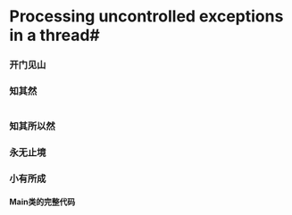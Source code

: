 # Processing uncontrolled exceptions in a thread# 

### 开门见山

### 知其然

```Java

```

### 知其所以然

### 永无止境

### 小有所成

#### Main类的完整代码
```Java

```
